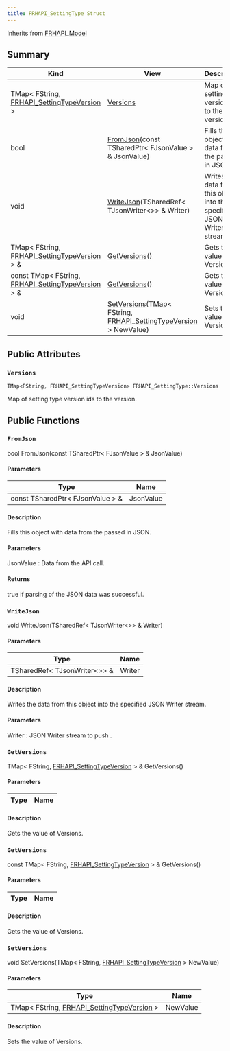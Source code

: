 ```yaml
---
title: FRHAPI_SettingType Struct
---
```

Inherits from [FRHAPI_Model](/unreal-plugins/all/structfrhapi__model/#structFRHAPI__Model)



## Summary
| Kind | View | Description |
|------|------|-------------|
|TMap< FString, [FRHAPI_SettingTypeVersion](/unreal-plugins/all/structfrhapi__settingtypeversion/#structFRHAPI__SettingTypeVersion) >|[Versions](/unreal-plugins/all/structfrhapi__settingtype/#structFRHAPI__SettingType_1ab890cf6c935d2cd691a9b5c4caac7cc1)|Map of setting type version ids to the version.|
|bool|[FromJson](/unreal-plugins/all/structfrhapi__settingtype/#structFRHAPI__SettingType_1aceab82a3fc5d56e8469b3c7053be6330)(const TSharedPtr< FJsonValue > & JsonValue)|Fills this object with data from the passed in JSON.|
|void|[WriteJson](/unreal-plugins/all/structfrhapi__settingtype/#structFRHAPI__SettingType_1a274f8e9b15db0cff2780a3ddd7a5e3fb)(TSharedRef< TJsonWriter<>> & Writer)|Writes the data from this object into the specified JSON Writer stream.|
|TMap< FString, [FRHAPI_SettingTypeVersion](/unreal-plugins/all/structfrhapi__settingtypeversion/#structFRHAPI__SettingTypeVersion) > &|[GetVersions](/unreal-plugins/all/structfrhapi__settingtype/#structFRHAPI__SettingType_1a187afb11a54ff15041642bb3aa31bcb9)()|Gets the value of Versions.|
|const TMap< FString, [FRHAPI_SettingTypeVersion](/unreal-plugins/all/structfrhapi__settingtypeversion/#structFRHAPI__SettingTypeVersion) > &|[GetVersions](/unreal-plugins/all/structfrhapi__settingtype/#structFRHAPI__SettingType_1a0e2c33862b30c54b7acc43560f9eff0c)()|Gets the value of Versions.|
|void|[SetVersions](/unreal-plugins/all/structfrhapi__settingtype/#structFRHAPI__SettingType_1a5f3c6c20cd553b0601ec0ac82c709b76)(TMap< FString, [FRHAPI_SettingTypeVersion](/unreal-plugins/all/structfrhapi__settingtypeversion/#structFRHAPI__SettingTypeVersion) > NewValue)|Sets the value of Versions.|
## Public Attributes



### `Versions` <a id="structFRHAPI__SettingType_1ab890cf6c935d2cd691a9b5c4caac7cc1"></a>

`TMap<FString, FRHAPI_SettingTypeVersion> FRHAPI_SettingType::Versions`

Map of setting type version ids to the version.





## Public Functions



### `FromJson` <a id="structFRHAPI__SettingType_1aceab82a3fc5d56e8469b3c7053be6330"></a>

bool FromJson(const TSharedPtr< FJsonValue > & JsonValue)

#### Parameters

| Type | Name |
|------|------|
|const TSharedPtr< FJsonValue > &|JsonValue|

#### Description

Fills this object with data from the passed in JSON.


#### Parameters

JsonValue
: Data from the API call.

#### Returns
true if parsing of the JSON data was successful. 



### `WriteJson` <a id="structFRHAPI__SettingType_1a274f8e9b15db0cff2780a3ddd7a5e3fb"></a>

void WriteJson(TSharedRef< TJsonWriter<>> & Writer)

#### Parameters

| Type | Name |
|------|------|
|TSharedRef< TJsonWriter<>> &|Writer|

#### Description

Writes the data from this object into the specified JSON Writer stream.


#### Parameters

Writer
: JSON Writer stream to push . 



### `GetVersions` <a id="structFRHAPI__SettingType_1a187afb11a54ff15041642bb3aa31bcb9"></a>

TMap< FString, [FRHAPI_SettingTypeVersion](/unreal-plugins/all/structfrhapi__settingtypeversion/#structFRHAPI__SettingTypeVersion) > & GetVersions()

#### Parameters

| Type | Name |
|------|------|

#### Description

Gets the value of Versions.




### `GetVersions` <a id="structFRHAPI__SettingType_1a0e2c33862b30c54b7acc43560f9eff0c"></a>

const TMap< FString, [FRHAPI_SettingTypeVersion](/unreal-plugins/all/structfrhapi__settingtypeversion/#structFRHAPI__SettingTypeVersion) > & GetVersions()

#### Parameters

| Type | Name |
|------|------|

#### Description

Gets the value of Versions.




### `SetVersions` <a id="structFRHAPI__SettingType_1a5f3c6c20cd553b0601ec0ac82c709b76"></a>

void SetVersions(TMap< FString, [FRHAPI_SettingTypeVersion](/unreal-plugins/all/structfrhapi__settingtypeversion/#structFRHAPI__SettingTypeVersion) > NewValue)

#### Parameters

| Type | Name |
|------|------|
|TMap< FString, [FRHAPI_SettingTypeVersion](/unreal-plugins/all/structfrhapi__settingtypeversion/#structFRHAPI__SettingTypeVersion) >|NewValue|

#### Description

Sets the value of Versions.





